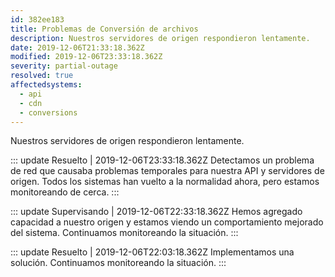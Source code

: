 ```yaml
---
id: 382ee183
title: Problemas de Conversión de archivos
description: Nuestros servidores de origen respondieron lentamente.
date: 2019-12-06T21:33:18.362Z
modified: 2019-12-06T23:33:18.362Z
severity: partial-outage
resolved: true
affectedsystems:
  - api
  - cdn
  - conversions
---
```


Nuestros servidores de origen respondieron lentamente.


::: update Resuelto | 2019-12-06T23:33:18.362Z
Detectamos un problema de red que causaba problemas temporales para nuestra API y servidores de origen. Todos los sistemas han vuelto a la normalidad ahora, pero estamos monitoreando de cerca.
:::

::: update Supervisando | 2019-12-06T22:33:18.362Z
Hemos agregado capacidad a nuestro origen y estamos viendo un comportamiento mejorado del sistema. Continuamos monitoreando la situación.
:::

::: update Resuelto | 2019-12-06T22:03:18.362Z
Implementamos una solución. Continuamos monitoreando la situación.
:::

